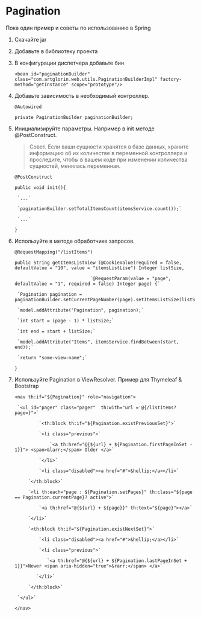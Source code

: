 # Pagination

Пока один пример и советы по использованию в Spring

1. Скачайте jar
2. Добавьте в библиотеку проекта
3. В конфигурации диспетчера добавьте бин

	``<bean id="paginationBuilder" class="com.artglorin.web.utils.PaginationBuilderImpl" factory-method="getInstance" scope="prototype"/>``

4. Добавьте зависимость в необходимый контроллер.

	`@Autowired`

	`private PaginationBuilder paginationBuilder;`

5. Инициализируйте параметры. Например в init методе @PostConstruct.

	> Совет. Если ваши сущности хранятся в базе данных, храните информацию об их количестве в переменной контроллера и проследите, чтобы в вашем коде при изменении количества сущностей, менялась переменная.

	`@PostConstruct`

	`public void init(){`

	    `...`

		`paginationBuilder.setTotalItemsCount(itemsService.count());`

		`...`

	`}`

6. Используйте в методе обработчике запросов.

	`@RequestMapping("/listItems")`

	`public String getItemsListView (@CookieValue(required = false, defaultValue = "10", value = "itemsListLise") Integer listSize,`

	                               `@RequestParam(value = "page", defaultValue = "1", required = false) Integer page) {`

		`Pagination pagination = paginationBuilder.setCurrentPageNumber(page).setItemsListSize(listSize).build();`

		`model.addAttribute("Pagination", pagination);`

		`int start = (page - 1) * listSize;`

		`int end = start + listSize;`

		`model.addAttribute("Items", itemsService.findBetween(start, end));`

		`return "some-view-name";`

	`}`

7. Используйте Pagination в ViewResolver. Пример для Thymeleaf & Bootstrap

	`<nav th:if="${Pagination}" role="navigation">`

	    `<ul id="pager" class="pager"  th:with="url ='@{/listitems?page=}">`

	    	    `<th:block th:if="${Pagination.existPreviousSet}">`

	            `<li class="previous">`

	                `<a th:href="@{${url} + ${Pagination.firstPageInSet - 1}}"> <span>&larr;</span> Older </a>`

                `</li>`

                `<li class="disabled"><a href="#">&hellip;</a></li>`

            `</th:block>`

            `<li th:each="page : ${Pagination.setPages}" th:class="${page == Pagination.currentPage}? active">`

                `<a th:href="@{${url} + ${page}}" th:text="${page}"></a>`

            `</li>`

            `<th:block th:if="${Pagination.existNextSet}">`

                `<li class="disabled"><a href="#">&hellip;</a></li>`

                `<li class="previous">`

                   `<a th:href="@{${url} + ${Pagination.lastPageInSet + 1}}">Newer <span aria-hidden="true">&rarr;</span> </a>`

               `</li>`

            `</th:block>`

	    `</ul>`

	`</nav>`
